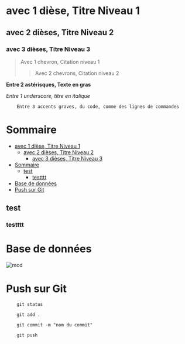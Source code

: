 # avec 1 dièse, Titre Niveau 1
## avec 2 dièses, Titre Niveau 2
### avec 3 dièses, Titre Niveau 3

> Avec 1 chevron, Citation niveau 1
>> Avec 2 chevrons, Citation niveau 2

**Entre 2 astérisques, Texte en gras**

_Entre 1 underscore, titre en italique_

```
    Entre 3 accents graves, du code, comme des lignes de commandes

```

# Sommaire 
- [avec 1 dièse, Titre Niveau 1](#avec-1-dièse-titre-niveau-1)
  - [avec 2 dièses, Titre Niveau 2](#avec-2-dièses-titre-niveau-2)
    - [avec 3 dièses, Titre Niveau 3](#avec-3-dièses-titre-niveau-3)
- [Sommaire](#sommaire)
  - [test](#test)
    - [testttt](#testttt)
- [Base de données](#base-de-données)
- [Push sur Git](#push-sur-git)


## test
### testttt


# Base de données

![mcd](assets/readme/mcd.png)


# Push sur Git

```
    git status
```


```
    git add .
```

```
    git commit -m "nom du commit"
```

```
    git push 
```

